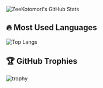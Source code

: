 ![ZeeKotomori's GitHub Stats](https://github-readme-stats.vercel.app/api?username=ZeeKotomori&show_icons=true&theme=tokyonight)
## 🔥 Most Used Languages  
![Top Langs](https://github-readme-stats.vercel.app/api/top-langs/?username=ZeeKotomori&layout=compact&theme=tokyonight&langs_count=8)
## 🏆 GitHub Trophies  
![trophy](https://github-profile-trophy.vercel.app/?username=ZeeKotomori&theme=dracula&margin-w=10)
